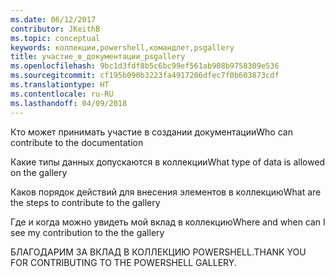 ```yaml
---
ms.date: 06/12/2017
contributor: JKeithB
ms.topic: conceptual
keywords: коллекции,powershell,командлет,psgallery
title: участие_в_документации_psgallery
ms.openlocfilehash: 9bc1d3fdf8b5c6bc99ef561ab908b9758309e536
ms.sourcegitcommit: cf195b090b3223fa4917206dfec7f0b603873cdf
ms.translationtype: HT
ms.contentlocale: ru-RU
ms.lasthandoff: 04/09/2018
---
```

<span data-ttu-id="45bf2-103">Кто может принимать участие в создании документации</span><span class="sxs-lookup"><span data-stu-id="45bf2-103">Who can contribute to the documentation</span></span>

<span data-ttu-id="45bf2-104">Какие типы данных допускаются в коллекции</span><span class="sxs-lookup"><span data-stu-id="45bf2-104">What type of data is allowed on the gallery</span></span>

<span data-ttu-id="45bf2-105">Каков порядок действий для внесения элементов в коллекцию</span><span class="sxs-lookup"><span data-stu-id="45bf2-105">What are the steps to contribute to the gallery</span></span>

<span data-ttu-id="45bf2-106">Где и когда можно увидеть мой вклад в коллекцию</span><span class="sxs-lookup"><span data-stu-id="45bf2-106">Where and when can I see my contribution to the the gallery</span></span>

<span data-ttu-id="45bf2-107">БЛАГОДАРИМ ЗА ВКЛАД В КОЛЛЕКЦИЮ POWERSHELL.</span><span class="sxs-lookup"><span data-stu-id="45bf2-107">THANK YOU FOR CONTRIBUTING TO THE POWERSHELL GALLERY.</span></span>